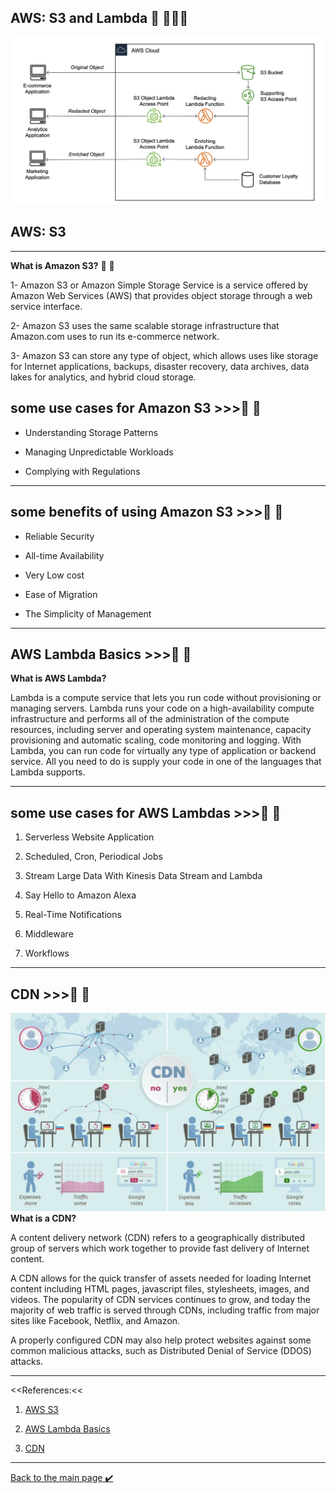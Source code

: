 ## AWS: S3 and Lambda 👋 👩🏻‍💻
![aws S3 ](./assest/aws-s3.png)

## AWS: S3
----------------------------------
**What is Amazon S3?** 👀 📝

1- Amazon S3 or Amazon Simple Storage Service is a service offered by Amazon Web Services (AWS) that provides object storage through a web service interface.

2- Amazon S3 uses the same scalable storage infrastructure that Amazon.com uses to run its e-commerce network.

3- Amazon S3 can store any type of object, which allows uses like storage for Internet applications, backups, disaster recovery, data archives, data lakes for analytics, and hybrid cloud storage.

## some use cases for Amazon S3 >>>👀 📝

- Understanding Storage Patterns

- Managing Unpredictable Workloads

- Complying with Regulations

-----------------------------
## some benefits of using Amazon S3 >>>👀 📝

- Reliable Security

- All-time Availability

- Very Low cost

- Ease of Migration

- The Simplicity of Management

-----------------------------------
## AWS Lambda Basics >>>👀 📝

**What is AWS Lambda?**

Lambda is a compute service that lets you run code without provisioning or managing servers. Lambda runs your code on a high-availability compute infrastructure and performs all of the administration of the compute resources, including server and operating system maintenance, capacity provisioning and automatic scaling, code monitoring and logging. With Lambda, you can run code for virtually any type of application or backend service. All you need to do is supply your code in one of the languages that Lambda supports.

----------------------
## some use cases for AWS Lambdas >>>👀 📝

1. Serverless Website Application

2. Scheduled, Cron, Periodical Jobs

3. Stream Large Data With Kinesis Data Stream and Lambda

4. Say Hello to Amazon Alexa

5. Real-Time Notifications

6. Middleware

7. Workflows

----------------------
## CDN >>>👀 📝

![CDN](./assest/CDN.png)
**What is a CDN?**

A content delivery network (CDN) refers to a geographically distributed group of servers which work together to provide fast delivery of Internet content.

A CDN allows for the quick transfer of assets needed for loading Internet content including HTML pages, javascript files, stylesheets, images, and videos. The popularity of CDN services continues to grow, and today the majority of web traffic is served through CDNs, including traffic from major sites like Facebook, Netflix, and Amazon.

A properly configured CDN may also help protect websites against some common malicious attacks, such as Distributed Denial of Service (DDOS) attacks.


---------------------------

<<References:<<
 1. [AWS S3](https://aws.amazon.com/s3/)

 2. [AWS Lambda Basics](https://www.serverless.com/aws-lambda)

3. [CDN](https://cyberhoot.com/cybrary/content-delivery-network-cdn/)


-----------------------------















[Back to the main page  ✔️](README.md)